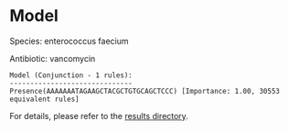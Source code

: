 
# Model

Species: enterococcus faecium

Antibiotic: vancomycin

```
Model (Conjunction - 1 rules):
------------------------------
Presence(AAAAAAATAGAAGCTACGCTGTGCAGCTCCC) [Importance: 1.00, 30553 equivalent rules]

```

For details, please refer to the [results directory](../../../../../results/scm_b/enterococcus+faecium/vancomycin/repeat_5/).

